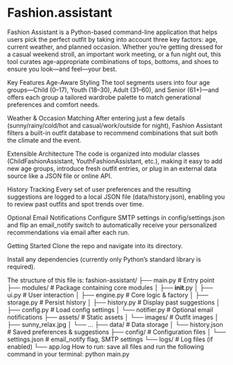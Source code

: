 # Fashion.assistant
Fashion Assistant is a Python-based command-line application that helps users pick the perfect outfit by taking into account three key factors: age, current weather, and planned occasion. Whether you’re getting dressed for a casual weekend stroll, an important work meeting, or a fun night out, this tool curates age-appropriate combinations of tops, bottoms, and shoes to ensure you look—and feel—your best.

Key Features
Age-Aware Styling
The tool segments users into four age groups—Child (0–17), Youth (18–30), Adult (31–60), and Senior (61+)—and offers each group a tailored wardrobe palette to match generational preferences and comfort needs.

Weather & Occasion Matching
After entering just a few details (sunny/rainy/cold/hot and casual/work/outside for night), Fashion Assistant filters a built-in outfit database to recommend combinations that suit both the climate and the event.

Extensible Architecture
The code is organized into modular classes (ChildFashionAssistant, YouthFashionAssistant, etc.), making it easy to add new age groups, introduce fresh outfit entries, or plug in an external data source like a JSON file or online API.

History Tracking
Every set of user preferences and the resulting suggestions are logged to a local JSON file (data/history.json), enabling you to review past outfits and spot trends over time.

Optional Email Notifications
Configure SMTP settings in config/settings.json and flip an email_notify switch to automatically receive your personalized recommendations via email after each run.

Getting Started
Clone the repo and navigate into its directory.

Install any dependencies (currently only Python’s standard library is required).

The structure of this file is:
fashion-assistant/
├── main.py                  # Entry point
├── modules/                 # Package containing core modules
│   ├── __init__.py
│   ├── ui.py                # User interaction
│   ├── engine.py            # Core logic & factory
│   ├── storage.py           # Persist history
│   ├── history.py           # Display past suggestions
│   ├── config.py            # Load config settings
│   └── notifier.py          # Optional email notifications
├── assets/                  # Static assets
│   └── images/              # Outfit images
│       ├── sunny_relax.jpg
│       └── ...
├── data/                    # Data storage
│   └── history.json         # Saved preferences & suggestions
├── config/                  # Configuration files
│   └── settings.json        # email_notify flag, SMTP settings
└── logs/                    # Log files (if enabled)
    └── app.log
How to run: save all files and run the following command in your terminal: python main.py
 
